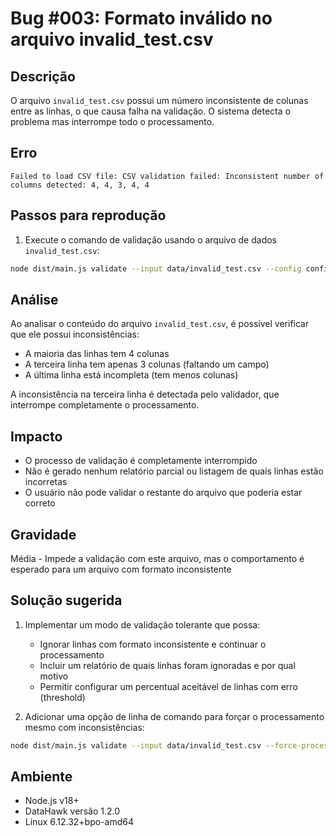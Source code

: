 # Bug #003: Formato inválido no arquivo invalid_test.csv

## Descrição
O arquivo `invalid_test.csv` possui um número inconsistente de colunas entre as linhas, o que causa falha na validação. O sistema detecta o problema mas interrompe todo o processamento.

## Erro
```
Failed to load CSV file: CSV validation failed: Inconsistent number of columns detected: 4, 4, 3, 4, 4
```

## Passos para reprodução
1. Execute o comando de validação usando o arquivo de dados `invalid_test.csv`:
```bash
node dist/main.js validate --input data/invalid_test.csv --config config/complete-validation.yaml --output data/qa-results/invalid_test --format json,html
```

## Análise
Ao analisar o conteúdo do arquivo `invalid_test.csv`, é possível verificar que ele possui inconsistências:
- A maioria das linhas tem 4 colunas
- A terceira linha tem apenas 3 colunas (faltando um campo)
- A última linha está incompleta (tem menos colunas)

A inconsistência na terceira linha é detectada pelo validador, que interrompe completamente o processamento.

## Impacto
- O processo de validação é completamente interrompido
- Não é gerado nenhum relatório parcial ou listagem de quais linhas estão incorretas
- O usuário não pode validar o restante do arquivo que poderia estar correto

## Gravidade
Média - Impede a validação com este arquivo, mas o comportamento é esperado para um arquivo com formato inconsistente

## Solução sugerida
1. Implementar um modo de validação tolerante que possa:
   - Ignorar linhas com formato inconsistente e continuar o processamento
   - Incluir um relatório de quais linhas foram ignoradas e por qual motivo
   - Permitir configurar um percentual aceitável de linhas com erro (threshold)

2. Adicionar uma opção de linha de comando para forçar o processamento mesmo com inconsistências:
```bash
node dist/main.js validate --input data/invalid_test.csv --force-process --config config/complete-validation.yaml
```

## Ambiente
- Node.js v18+
- DataHawk versão 1.2.0
- Linux 6.12.32+bpo-amd64
